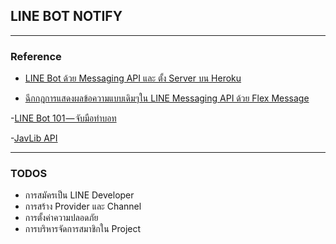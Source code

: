 ## LINE BOT NOTIFY
----
### Reference
- [LINE Bot ด้วย Messaging API และ ตั้ง Server บน Heroku](https://medium.com/educate/line-bot-%E0%B8%94%E0%B9%89%E0%B8%A7%E0%B8%A2-messaging-api-c6f461634342)

- [ฉีกกฎการแสดงผลข้อความแบบเดิมๆใน LINE Messaging API ด้วย Flex Message](https://medium.com/linedevth/%E0%B8%89%E0%B8%B5%E0%B8%81%E0%B8%81%E0%B8%8E%E0%B8%81%E0%B8%B2%E0%B8%A3%E0%B9%81%E0%B8%AA%E0%B8%94%E0%B8%87%E0%B8%9C%E0%B8%A5%E0%B8%82%E0%B9%89%E0%B8%AD%E0%B8%84%E0%B8%A7%E0%B8%B2%E0%B8%A1%E0%B9%81%E0%B8%9A%E0%B8%9A%E0%B9%80%E0%B8%94%E0%B8%B4%E0%B8%A1%E0%B9%86%E0%B9%83%E0%B8%99-line-messaging-api-%E0%B8%94%E0%B9%89%E0%B8%A7%E0%B8%A2-flex-message-4ad4370562f)

-[LINE Bot 101 — จับมือทำบอท](https://medium.com/linedevth/line-bot-101-447e427d62c7)

-[JavLib API](https://github.com/ken113/javlibrary-api)

----
### TODOS
- การสมัครเป็น LINE Developer
- การสร้าง Provider และ Channel
- การตั้งค่าความปลอดภัย
- การบริหารจัดการสมาชิกใน Project